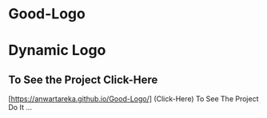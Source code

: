 # Good-Logo
# Dynamic Logo

## To See the Project Click-Here
[https://anwartareka.github.io/Good-Logo/] (Click-Here) To See The Project Do It ...
